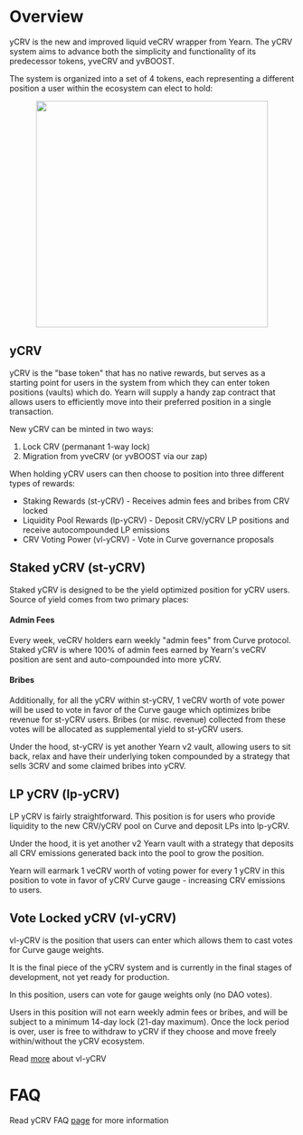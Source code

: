 # Overview
yCRV is the new and improved liquid veCRV wrapper from Yearn. The yCRV system aims to advance both the simplicity and functionality of its predecessor tokens, yveCRV and yvBOOST. 

The system is organized into a set of 4 tokens, each representing a different position a user within the ecosystem can elect to hold:

<p align="center">
  <img width="410" height="400" src="https://i.imgur.com/XH05fIy.png"/>
</p>

## yCRV
yCRV is the "base token" that has no native rewards, but serves as a starting point for users in the system from which they can enter token positions (vaults) which do. Yearn will supply a handy zap contract that allows users to efficiently move into their preferred position in a single transaction.

New yCRV can be minted in two ways:
1. Lock CRV (permanant 1-way lock)
2. Migration from yveCRV (or yvBOOST via our zap)

When holding yCRV users can then choose to position into three different types of rewards:

- Staking Rewards (st-yCRV) - Receives admin fees and bribes from CRV locked
- Liquidity Pool Rewards (lp-yCRV) - Deposit CRV/yCRV LP positions and receive autocompounded LP emissions
- CRV Voting Power (vl-yCRV) - Vote in Curve governance proposals

## Staked yCRV (st-yCRV)

Staked yCRV is designed to be the yield optimized position for yCRV users. Source of yield comes from two primary places:

#### Admin Fees
Every week, veCRV holders earn weekly "admin fees" from Curve protocol. Staked yCRV is where 100% of admin fees earned by Yearn's veCRV position are sent and auto-compounded into more yCRV. 

#### Bribes
Additionally, for all the yCRV within st-yCRV, 1 veCRV worth of vote power will be used to vote in favor of the Curve gauge which optimizes bribe revenue for st-yCRV users. Bribes (or misc. revenue) collected from these votes will be allocated as supplemental yield to st-yCRV users.

Under the hood, st-yCRV is yet another Yearn v2 vault, allowing users to sit back, relax and have their underlying token compounded by a strategy that sells 3CRV and some claimed bribes into yCRV.

## LP yCRV (lp-yCRV)

LP yCRV is fairly straightforward. This position is for users who provide liquidity to the new CRV/yCRV pool on Curve and deposit LPs into lp-yCRV.

Under the hood, it is yet another v2 Yearn vault with a strategy that deposits all CRV emissions generated back into the pool to grow the position.

Yearn will earmark 1 veCRV worth of voting power for every 1 yCRV in this position to vote in favor of yCRV Curve gauge - increasing CRV emissions to users.

## Vote Locked yCRV (vl-yCRV)

vl-yCRV is the position that users can enter which allows them to cast votes for Curve gauge weights.

It is the final piece of the yCRV system and is currently in the final stages of development, not yet ready for production.

In this position, users can vote for gauge weights only (no DAO votes). 

Users in this position will not earn weekly admin fees or bribes, and will be subject to a minimum 14-day lock (21-day maximum). Once the lock period is over, user is free to withdraw to yCRV if they choose and move freely within/without the yCRV ecosystem.

Read [more](https://docs.yearn.finance/getting-started/products/ycrv/vl-crv) about vl-yCRV

# FAQ

Read yCRV FAQ [page](https://docs.yearn.finance/getting-started/products/ycrv/vl-crv) for more information
